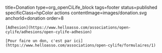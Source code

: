 title=Donation
type=org_openCiLife_block
tags=footer
status=published
specificClass=hpColor actions
contentImage=images/donation.svg
anchorId=donation
order=8
~~~~~~
[Adhesion](https://www.helloasso.com/associations/open-cylife/adhesions/open-cylife-adhesion)

[Pour faire un don, c'est par ici](https://www.helloasso.com/associations/open-cylife/formulaires/1)
